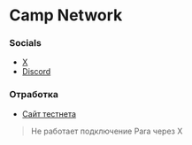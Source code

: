 # Camp Network
### Socials
- [X](https://x.com/campnetworkxyz)
- [Discord](https://discord.com/invite/campnetwork)

### Отработка
- [Сайт тестнета](https://testnet.campnetwork.xyz/)

> Не работает подключение  Para через X
